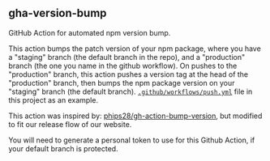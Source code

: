 ## gha-version-bump

GitHub Action for automated npm version bump.

This action bumps the patch version of your npm package, where you have a "staging" branch (the default branch in the repo), and a "production" branch (the one you name in the github workflow). On pushes to the "production" branch, this action pushes a version tag at the head of the "production" branch, then bumps the npm package version on your "staging" branch (the default branch).
[`.github/workflows/push.yml`](./.github/workflows/push.yml) file in this project as an example.

This action was inspired by: [phips28/gh-action-bump-version](https://github.com/phips28/gh-action-bump-version), but modified to fit our release flow of our website.

You will need to generate a personal token to use for this Github Action, if your default branch is protected.

